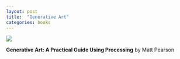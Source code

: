 ```yaml
---
layout: post
title:  "Generative Art"
categories: books
---
```

<a target="_blank"  href="https://www.amazon.com/gp/product/1935182625/ref=as_li_tl?ie=UTF8&camp=1789&creative=9325&creativeASIN=1935182625&linkCode=as2&tag=42models-20&linkId=8cf9cbbb771e08e2be0940ac567d835f"><img border="0" src="//ws-na.amazon-adsystem.com/widgets/q?_encoding=UTF8&MarketPlace=US&ASIN=1935182625&ServiceVersion=20070822&ID=AsinImage&WS=1&Format=_SL160_&tag=42models-20" ></a><img src="//ir-na.amazon-adsystem.com/e/ir?t=42models-20&l=am2&o=1&a=1935182625" width="1" height="1" border="0" alt="" style="border:none !important; margin:0px !important;" />

**Generative Art: A Practical Guide Using Processing** by Matt Pearson